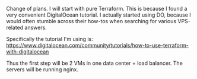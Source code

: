 Change of plans. I will start with pure Terraform. This is because I found
a very convenient DigitalOcean tutorial. I actually started using DO, because
I would often stumble across their how-tos when searching for various
VPS-related answers.

Specifically the tutorial I'm using is:
https://www.digitalocean.com/community/tutorials/how-to-use-terraform-with-digitalocean

Thus the first step will be 2 VMs in one data center + load balancer. The
servers will be running nginx.  
